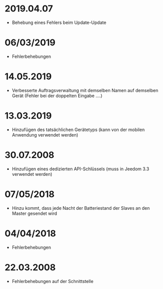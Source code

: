 # 2019.04.07

- Behebung eines Fehlers beim Update-Update

# 06/03/2019

- Fehlerbehebungen

# 14.05.2019

- Verbesserte Auftragsverwaltung mit demselben Namen auf demselben Gerät (Fehler bei der doppelten Eingabe ....)

# 13.03.2019

- Hinzufügen des tatsächlichen Gerätetyps (kann von der mobilen Anwendung verwendet werden)

# 30.07.2008

- Hinzufügen eines dedizierten API-Schlüssels (muss in Jeedom 3.3 verwendet werden)

# 07/05/2018

- Hinzu kommt, dass jede Nacht der Batteriestand der Slaves an den Master gesendet wird

# 04/04/2018

- Fehlerbehebungen

# 22.03.2008

- Fehlerbehebungen auf der Schnittstelle
